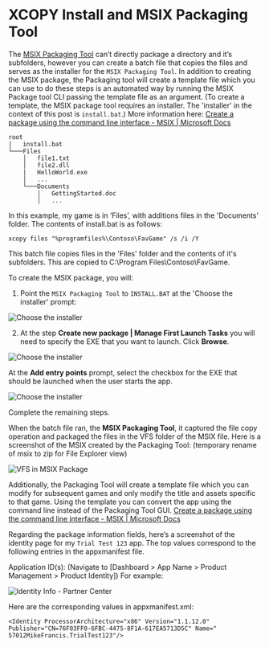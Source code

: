 # XCOPY Install and MSIX Packaging Tool

The [MSIX Packaging Tool](https://www.microsoft.com/en-us/p/msix-packaging-tool/9n5lw3jbcxkf?activetab=pivot:overviewtab) can’t directly package a directory and it’s subfolders, however you can create a batch file that copies the files and serves as the installer for the ```MSIX Packaging Tool```. In addition to creating the MSIX package, the Packaging tool will create a template file which you can use to do these steps is an automated way by running the MSIX Package tool CLI passing the template file as an argument. (To create a template, the MSIX package tool requires an installer. The 'installer' in the context of this post is ```install.bat```.) More information here: <a href='https://docs.microsoft.com/en-us/windows/msix/packaging-tool/package-conversion-command-line'>Create a package using the command line interface - MSIX | Microsoft Docs</a>

```
root
|   install.bat
└───Files
    │   file1.txt
    │   file2.dll
    |   HelloWorld.exe
    │   ...
    └───Documents
        │   GettingStarted.doc
        │   ...
```

In this example, my game is in ‘Files’, with additions files in the 'Documents' folder.
The contents of install.bat is as follows:

```xcopy files "%programfiles%\Contoso\FavGame" /s /i /Y```

This batch file copies files in the 'Files' folder and the contents of it's subfolders. This are copied to C:\Program Files\Contoso\FavGame. 

To create the MSIX package, you will:
1) Point the ```MSIX Packaging Tool``` to ```INSTALL.BAT``` at the 'Choose the installer' prompt:

![Choose the installer](ChooseTheInstaller.png)

2) At the step **Create new package | Manage First Launch Tasks** you will need to specify the EXE that you want to launch. Click **Browse**.

![Choose the installer](createnewpackage.png)

At the **Add entry points** prompt, select the checkbox for the EXE that should be launched when the user starts the app.

![Choose the installer](AddEntryPointsSelected.png)

Complete the remaining steps.

When the batch file ran, the **MSIX Packaging Tool**, it captured the file copy operation and packaged the files in the VFS folder of the MSIX file. Here is a screenshot of the MSIX created by the Packaging Tool: (temporary rename of msix to zip for File Explorer view)

![VFS in MSIX Package](./VFSFolder.png) 

Additionally, the Packaging Tool will create a template file which you can modify for subsequent games and only modify the title and assets specific to that game. Using the template you can convert the app using the command line instead of the Packaging Tool GUI.  [Create a package using the command line interface - MSIX | Microsoft Docs](https://docs.microsoft.com/en-us/windows/msix/packaging-tool/package-conversion-command-line)

Regarding the package information fields, here’s a screenshot of the identity page for my ```Trial Test 123``` app. The top values correspond to the following entries in the appxmanifest file.

Application ID(s): (Navigate to [Dashboard > App Name > Product Management > Product Identity]) For example:

![Identity Info - Partner Center](./Identity.png) 

Here are the corresponding values in appxmanifest.xml:

```<Identity ProcessorArchitecture="x86" Version="1.1.12.0" Publisher="CN=76F03FF0-6FBC-4475-8F1A-617EA5713D5C" Name=" 57012MikeFrancis.TrialTest123"/>```

